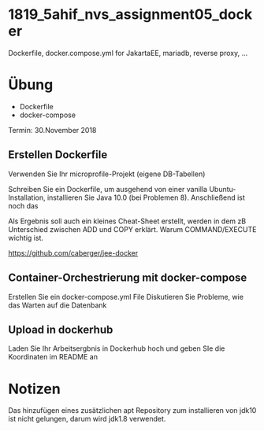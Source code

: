# 1819_5ahif_nvs_assignment05_docker
Dockerfile, docker.compose.yml for JakartaEE, mariadb, reverse proxy, ...

# Übung

- Dockerfile
- docker-compose

Termin: 30.November 2018

## Erstellen Dockerfile

Verwenden Sie Ihr microprofile-Projekt (eigene DB-Tabellen)

Schreiben Sie ein Dockerfile, um ausgehend von einer vanilla Ubuntu-Installation, installieren Sie Java 10.0 (bei Problemen 8). Anschließend ist noch das 

Als Ergebnis soll auch ein kleines Cheat-Sheet erstellt, werden in dem zB Unterschied zwischen ADD und COPY erklärt. Warum COMMAND/EXECUTE wichtig ist.

<https://github.com/caberger/jee-docker>

## Container-Orchestrierung mit docker-compose

Erstellen Sie ein docker-compose.yml File
Diskutieren Sie Probleme, wie das Warten auf die Datenbank


## Upload in dockerhub

Laden Sie Ihr Arbeitsergbnis in Dockerhub hoch und geben SIe die Koordinaten im README an

# Notizen
Das hinzufügen eines zusätzlichen apt Repository zum installieren von jdk10 ist nicht gelungen, darum wird jdk1.8 verwendet.